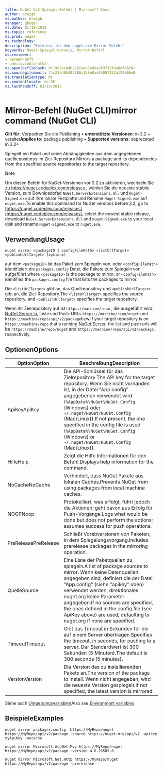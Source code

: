 ```yaml
---
title: NuGet-CLI-Spiegel-Befehl | Microsoft Docs
author: kraigb
ms.author: kraigb
manager: ghogen
ms.date: 01/18/2018
ms.topic: reference
ms.prod: nuget
ms.technology: 
description: "Referenz für den nuget.exe Mirror-Befehl"
keywords: NuGet-Spiegel-Verweis, Mirror-Befehl
ms.reviewer:
- karann-msft
- unniravindranathan
ms.openlocfilehash: 0c1969cc04b2e2cead5e9dadf9739fdabdf65f6c
ms.sourcegitcommit: 74c21b406302288c158e8ae26057132b12960be8
ms.translationtype: MT
ms.contentlocale: de-DE
ms.lasthandoff: 03/15/2018
---
```

# <a name="mirror-command-nuget-cli"></a><span data-ttu-id="7be44-104">Mirror-Befehl (NuGet CLI)</span><span class="sxs-lookup"><span data-stu-id="7be44-104">mirror command (NuGet CLI)</span></span>

<span data-ttu-id="7be44-105">**Gilt für:** Verpacken Sie die Publishing &bullet; **unterstützte Versionen:** in 3.2 + veraltet</span><span class="sxs-lookup"><span data-stu-id="7be44-105">**Applies to:** package publishing &bullet; **Supported versions:** deprecated in 3.2+</span></span>

<span data-ttu-id="7be44-106">Spiegelt ein Paket und seine Abhängigkeiten aus dem angegebenen quellrepositorys im Ziel-Repository.</span><span class="sxs-lookup"><span data-stu-id="7be44-106">Mirrors a package and its dependencies from the specified source repositories to the target repository.</span></span>

> [!NOTE]
> <span data-ttu-id="7be44-107">Um diesen Befehl für NuGet-Versionen vor 3.2 zu aktivieren, wechseln Sie zu [ https://nuget.codeplex.com/releases ](https://nuget.codeplex.com/releases), wählen Sie die neueste stabile Version, zum Downloadpfad `NuGet.ServerExtensions.dll` und `Nuget-Signed.exe` auf Ihre lokale Festplatte und Rename `Nuget-Signed.exe` auf `nuget.exe`.</span><span class="sxs-lookup"><span data-stu-id="7be44-107">To enable this command for NuGet versions before 3.2, go to [https://nuget.codeplex.com/releases](https://nuget.codeplex.com/releases), select the newest stable release, download `NuGet.ServerExtensions.dll` and `Nuget-Signed.exe` to your local disk and rename `Nuget-Signed.exe` to `nuget.exe`.</span></span>

## <a name="usage"></a><span data-ttu-id="7be44-108">Verwendung</span><span class="sxs-lookup"><span data-stu-id="7be44-108">Usage</span></span>

```cli
nuget mirror <packageID | configFilePath> <listUrlTarget> <publishUrlTarget> [options]
```

<span data-ttu-id="7be44-109">auf dem `<packageID>` ist das Paket zum Spiegeln von, oder `<configFilePath>` identifiziert die `packages.config` Datei, die Pakete zum Spiegeln von aufgeführt.</span><span class="sxs-lookup"><span data-stu-id="7be44-109">where `<packageID>` is the package to mirror, or `<configFilePath>` identifies the `packages.config` file that lists the packages to mirror.</span></span>

<span data-ttu-id="7be44-110">Die `<listUrlTarget>` gibt an, das Quellrepository und `<publishUrlTarget>` gibt an, die Ziel-Repository.</span><span class="sxs-lookup"><span data-stu-id="7be44-110">The `<listUrlTarget>` specifies the source repository, and `<publishUrlTarget>` specifies the target repository.</span></span>

<span data-ttu-id="7be44-111">Wenn Ihr Zielrepository auf ist `https://machine/repo` , die ausgeführt wird [NuGet.Server in](../hosting-packages/nuget-server.md), Liste und Push-URLs `https://machine/repo/nuget` und `https://machine/repo/api/v2/package`bzw.</span><span class="sxs-lookup"><span data-stu-id="7be44-111">If your target repository is on `https://machine/repo` that's running [NuGet.Server](../hosting-packages/nuget-server.md), the list and push urls will be `https://machine/repo/nuget` and `https://machine/repo/api/v2/package`, respectively.</span></span>

## <a name="options"></a><span data-ttu-id="7be44-112">Optionen</span><span class="sxs-lookup"><span data-stu-id="7be44-112">Options</span></span>

| <span data-ttu-id="7be44-113">Option</span><span class="sxs-lookup"><span data-stu-id="7be44-113">Option</span></span> | <span data-ttu-id="7be44-114">Beschreibung</span><span class="sxs-lookup"><span data-stu-id="7be44-114">Description</span></span> |
| --- | --- |
| <span data-ttu-id="7be44-115">ApiKey</span><span class="sxs-lookup"><span data-stu-id="7be44-115">ApiKey</span></span> | <span data-ttu-id="7be44-116">Die API-Schlüssel für das Zielrepository.</span><span class="sxs-lookup"><span data-stu-id="7be44-116">The API key for the target repository.</span></span> <span data-ttu-id="7be44-117">Wenn Sie nicht vorhanden ist, in der Datei "App.config" angegebenen verwendet wird (`%AppData%\NuGet\NuGet.Config` (Windows) oder `~/.nuget/NuGet/NuGet.Config` (Mac/Linux)).</span><span class="sxs-lookup"><span data-stu-id="7be44-117">If not present,  the one specified in the config file is used (`%AppData%\NuGet\NuGet.Config` (Windows) or `~/.nuget/NuGet/NuGet.Config` (Mac/Linux)).</span></span> |
| <span data-ttu-id="7be44-118">Hilfe</span><span class="sxs-lookup"><span data-stu-id="7be44-118">Help</span></span> | <span data-ttu-id="7be44-119">Zeigt die Hilfe Informationen für den Befehl.</span><span class="sxs-lookup"><span data-stu-id="7be44-119">Displays help information for the command.</span></span> |
| <span data-ttu-id="7be44-120">NoCache</span><span class="sxs-lookup"><span data-stu-id="7be44-120">NoCache</span></span> | <span data-ttu-id="7be44-121">Verhindert, dass NuGet Pakete aus lokalen Caches.</span><span class="sxs-lookup"><span data-stu-id="7be44-121">Prevents NuGet from using packages from local machine caches.</span></span> |
| <span data-ttu-id="7be44-122">NOOP</span><span class="sxs-lookup"><span data-stu-id="7be44-122">Noop</span></span> | <span data-ttu-id="7be44-123">Protokolliert, was erfolgt, führt jedoch die Aktionen; geht davon aus Erfolg für Push-Vorgänge.</span><span class="sxs-lookup"><span data-stu-id="7be44-123">Logs what would be done but does not perform the actions; assumes success for push operations.</span></span> |
| <span data-ttu-id="7be44-124">PreRelease</span><span class="sxs-lookup"><span data-stu-id="7be44-124">PreRelease</span></span> | <span data-ttu-id="7be44-125">Schließt Vorabversionen von Paketen, in dem Spiegelungsvorgang.</span><span class="sxs-lookup"><span data-stu-id="7be44-125">Includes prerelease packages in the mirroring operation.</span></span> |
| <span data-ttu-id="7be44-126">Quelle</span><span class="sxs-lookup"><span data-stu-id="7be44-126">Source</span></span> | <span data-ttu-id="7be44-127">Eine Liste der Paketquellen zu spiegeln.</span><span class="sxs-lookup"><span data-stu-id="7be44-127">A list of package sources to mirror.</span></span> <span data-ttu-id="7be44-128">Wenn keine Datenquellen angegeben sind, definiert die der Datei "App.config" (siehe "apikey" oben) verwendet werden, direktionales nuget.org keine Parameter angegeben.</span><span class="sxs-lookup"><span data-stu-id="7be44-128">If no sources are specified, the ones defined in the config file (see ApiKey above) are used, defaulting to nuget.org if none are specified.</span></span> |
| <span data-ttu-id="7be44-129">Timeout</span><span class="sxs-lookup"><span data-stu-id="7be44-129">Timeout</span></span> | <span data-ttu-id="7be44-130">Gibt das Timeout in Sekunden für die auf einem Server übertragen.</span><span class="sxs-lookup"><span data-stu-id="7be44-130">Specifies the timeout, in seconds, for pushing to a server.</span></span> <span data-ttu-id="7be44-131">Der Standardwert ist 300 Sekunden (5 Minuten).</span><span class="sxs-lookup"><span data-stu-id="7be44-131">The default is 300 seconds (5 minutes).</span></span> |
| <span data-ttu-id="7be44-132">Version</span><span class="sxs-lookup"><span data-stu-id="7be44-132">Version</span></span> | <span data-ttu-id="7be44-133">Die Version des zu installierenden Pakets an.</span><span class="sxs-lookup"><span data-stu-id="7be44-133">The version of the package to install.</span></span> <span data-ttu-id="7be44-134">Wenn nicht angegeben, wird die neueste Version gespiegelt.</span><span class="sxs-lookup"><span data-stu-id="7be44-134">If not specified, the latest version is mirrored.</span></span> |

<span data-ttu-id="7be44-135">Siehe auch [Umgebungsvariablen](cli-ref-environment-variables.md)</span><span class="sxs-lookup"><span data-stu-id="7be44-135">Also see [Environment variables](cli-ref-environment-variables.md)</span></span>

## <a name="examples"></a><span data-ttu-id="7be44-136">Beispiele</span><span class="sxs-lookup"><span data-stu-id="7be44-136">Examples</span></span>

```cli
nuget mirror packages.config  https://MyRepo/nuget https://MyRepo/api/v2/package -source https://nuget.org/api/v2 -apikey myApiKey -nocache

nuget mirror Microsoft.AspNet.Mvc https://MyRepo/nuget https://MyRepo/api/v2/package -version 4.0.20505.0

nuget mirror Microsoft.Net.Http https://MyRepo/nuget https://MyRepo/api/v2/package -prerelease
```
